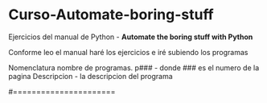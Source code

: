 # Curso-Automate-boring-stuff
Ejercicios del manual de Python - **Automate the boring stuff with Python**

Conforme leo el manual haré los ejercicios e iré subiendo los programas

Nomenclatura nombre de programas.
  p### - donde ### es el numero de la pagina
  Descripcion - la descripcion del programa
  
  
#======================
